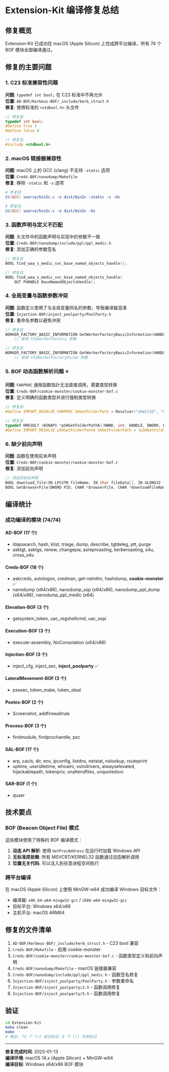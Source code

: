 # Extension-Kit 编译修复总结

## 修复概览

Extension-Kit 已成功在 macOS (Apple Silicon) 上完成跨平台编译，所有 74 个 BOF 模块全部编译通过。

## 修复的主要问题

### 1. C23 标准兼容性问题
**问题**: `typedef int bool;` 在 C23 标准中不再允许  
**位置**: `AD-BOF/Kerbeus-BOF/_include/kerb_struct.h`  
**修复**: 使用标准的 `<stdbool.h>` 头文件
```c
// 修复前
typedef int bool;
#define true 1
#define false 0

// 修复后
#include <stdbool.h>
```

### 2. macOS 链接器兼容性
**问题**: macOS 上的 GCC (clang) 不支持 `-static` 选项  
**位置**: `Creds-BOF/nanodump/Makefile`  
**修复**: 移除 `-static` 和 `-s` 选项
```makefile
# 修复前
@$(GCC) source/bin2c.c -o dist/bin2c -static -s -Os

# 修复后
@$(GCC) source/bin2c.c -o dist/bin2c -Os
```

### 3. 函数声明与定义不匹配
**问题**: 头文件中的函数声明与实现中的参数不一致  
**位置**: `Creds-BOF/nanodump/include/ppl/ppl_medic.h`  
**修复**: 添加正确的参数签名
```c
// 修复前
BOOL find_waa_s_medic_svc_base_named_objects_handle();

// 修复后
BOOL find_waa_s_medic_svc_base_named_objects_handle(
    OUT PHANDLE BaseNamedObjectsHandle);
```

### 4. 全局变量与函数参数冲突
**问题**: 函数定义使用了与全局变量同名的参数，导致编译器混淆  
**位置**: `Injection-BOF/inject_poolparty/PoolParty.h`  
**修复**: 重命名参数以避免冲突
```c
// 修复前
WORKER_FACTORY_BASIC_INFORMATION GetWorkerFactoryBasicInformation(HANDLE hTpWorkerFactory) {
    // 使用 hTpWorkerFactory 参数

// 修复后
WORKER_FACTORY_BASIC_INFORMATION GetWorkerFactoryBasicInformation(HANDLE hTpWorkerFactoryParam) {
    // 使用 hTpWorkerFactoryParam 参数
```

### 5. BOF 动态函数解析问题 ⭐
**问题**: `FARPROC` 通用函数指针无法直接调用，需要类型转换  
**位置**: `Creds-BOF/cookie-monster/cookie-monster-bof.c`  
**修复**: 定义明确的函数类型并进行强制类型转换
```c
// 修复前
#define IMPORT_RESOLVE FARPROC SHGetFolderPath = Resolver("shell32", "SHGetFolderPathA");

// 修复后
typedef HRESULT (WINAPI *pSHGetFolderPathA)(HWND, int, HANDLE, DWORD, LPSTR);
#define IMPORT_RESOLVE pSHGetFolderPathA SHGetFolderPath = (pSHGetFolderPathA)Resolver("shell32", "SHGetFolderPathA");
```

### 6. 缺少前向声明
**问题**: 函数在使用前未声明  
**位置**: `Creds-BOF/cookie-monster/cookie-monster-bof.c`  
**修复**: 添加前向声明
```c
// 添加的前向声明
BOOL download_file(IN LPCSTR fileName, IN char fileData[], IN ULONG32 fileLength);
BOOL GetBrowserFile(DWORD PID, CHAR *browserFile, CHAR *downloadFileName, CHAR * folderPath);
```

## 编译统计

### 成功编译的模块 (74/74)

#### AD-BOF (17 个)
- ldapsearch, hash, klist, triage, dump, describe, tgtdeleg, ptt, purge
- asktgt, asktgs, renew, changepw, asreproasting, kerberoasting, s4u, cross_s4u

#### Creds-BOF (18 个)
- askcreds, autologon, credman, get-netntlm, hashdump, **cookie-monster** ✅
- nanodump (x64/x86), nanodump_ssp (x64/x86), nanodump_ppl_dump (x64/x86), nanodump_ppl_medic (x64)

#### Elevation-BOF (3 个)
- getsystem_token, uac_regshellcmd, uac_sspi

#### Execution-BOF (3 个)
- execute-assembly, NoConsolation (x64/x86)

#### Injection-BOF (3 个)
- inject_cfg, inject_sec, **inject_poolparty** ✅

#### LateralMovement-BOF (3 个)
- psexec, token_make, token_steal

#### Postex-BOF (2 个)
- Screenshot, addfirewallrule

#### Process-BOF (3 个)
- findmodule, findprochandle, psc

#### SAL-BOF (17 个)
- arp, cacls, dir, env, ipconfig, listdns, netstat, nslookup, routeprint
- uptime, useridletime, whoami, vulndrivers, alwayselevated, hijackablepath, tokenpriv, unattendfiles, unquotedsvc

#### SAR-BOF (1 个)
- quser

## 技术要点

### BOF (Beacon Object File) 模式
这些模块使用了特殊的 BOF 编译模式：
1. **动态 API 解析**: 使用 `GetProcAddress` 在运行时加载 Windows API
2. **无标准库依赖**: 所有 MSVCRT/KERNEL32 函数通过动态解析调用
3. **位置无关代码**: 可以注入到任意进程空间执行

### 跨平台编译
在 macOS (Apple Silicon) 上使用 MinGW-w64 成功编译 Windows 目标文件：
- 编译器: `x86_64-w64-mingw32-gcc` / `i686-w64-mingw32-gcc`
- 目标平台: Windows x64/x86
- 主机平台: macOS ARM64

## 修复的文件清单

1. `AD-BOF/Kerbeus-BOF/_include/kerb_struct.h` - C23 bool 兼容
2. `Creds-BOF/Makefile` - 启用 cookie-monster
3. `Creds-BOF/cookie-monster/cookie-monster-bof.c` - 函数类型定义和前向声明
4. `Creds-BOF/nanodump/Makefile` - macOS 链接器兼容
5. `Creds-BOF/nanodump/include/ppl/ppl_medic.h` - 函数签名修复
6. `Injection-BOF/inject_poolparty/PoolParty.h` - 参数重命名
7. `Injection-BOF/inject_poolparty/2.h` - 函数调用修复
8. `Injection-BOF/inject_poolparty/5.h` - 函数调用修复

## 验证

```bash
cd Extension-Kit
make clean
make
# 输出: 74 个 [+] 成功标记，0 个 [!] 失败标记
```

---

**修复完成时间**: 2025-01-13  
**编译环境**: macOS 14.x (Apple Silicon) + MinGW-w64  
**编译目标**: Windows x64/x86 BOF 模块

